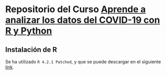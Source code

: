 # Repositorio del Curso [Aprende a analizar los datos del COVID-19 con R y Python](https://cursos.frogamesformacion.com/courses/covid-19)

## Instalación de R

Se ha utilizado `R 4.2.1 Patched`, y que se puede descargar en el siguiente [link](https://cran.r-project.org/bin/windows/base/R-4.2.1patched-win.exe).
